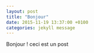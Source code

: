 ```yaml
---
layout: post
title: "Bonjour"
date: 2015-11-19 13:37:00 +0100
categories: jekyll message
---
```


Bonjour ! ceci est un post